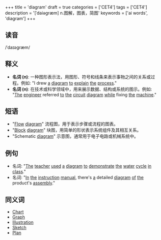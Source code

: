 +++
title = 'diagram'
draft = true
categories = ['CET4']
tags = ['CET4']
description = '[ˈdaiəgræm] n.图解，图表，简图'
keywords = ['ai words', 'diagram']
+++

## 读音
/ˈdaɪəɡræm/

## 释义
- **名词 (n)**: 一种图形表示法，用图形、符号和线条来表示事物之间的关系或过程。例如: "I drew [a](/zh/post/a/) [diagram](/zh/post/diagram/) [to](/zh/post/to/) [explain](/zh/post/explain/) [the](/zh/post/the/) [process](/zh/post/process/)."
- **名词 (n)**: 在技术或科学领域中，用来展示数据、结构或系统的图示。例如: "[The](/zh/post/the/) [engineer](/zh/post/engineer/) referred [to](/zh/post/to/) [the](/zh/post/the/) [circuit](/zh/post/circuit/) [diagram](/zh/post/diagram/) [while](/zh/post/while/) fixing [the](/zh/post/the/) [machine](/zh/post/machine/)."

## 短语
- "[Flow](/zh/post/flow/) [diagram](/zh/post/diagram/)" 流程图，用于表示步骤或流程的图表。
- "[Block](/zh/post/block/) [diagram](/zh/post/diagram/)" 块图，用简单的形状表示系统组件及其相互关系。
- "Schematic [diagram](/zh/post/diagram/)" 示意图，通常用于电子电路或机械系统中。

## 例句
- 名词: "[The](/zh/post/the/) [teacher](/zh/post/teacher/) [used](/zh/post/used/) [a](/zh/post/a/) [diagram](/zh/post/diagram/) [to](/zh/post/to/) [demonstrate](/zh/post/demonstrate/) [the](/zh/post/the/) [water](/zh/post/water/) [cycle](/zh/post/cycle/) [in](/zh/post/in/) [class](/zh/post/class/)."
- 名词: "[In](/zh/post/in/) [the](/zh/post/the/) [instruction](/zh/post/instruction/) [manual](/zh/post/manual/), there's [a](/zh/post/a/) detailed [diagram](/zh/post/diagram/) [of](/zh/post/of/) [the](/zh/post/the/) product's [assembly](/zh/post/assembly/)."

## 同义词
- [Chart](/zh/post/chart/)
- [Graph](/zh/post/graph/)
- [Illustration](/zh/post/illustration/)
- [Sketch](/zh/post/sketch/)
- [Plan](/zh/post/plan/)
